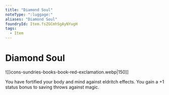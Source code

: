 ```yaml
---
title: "Diamond Soul"
noteType: ":luggage:"
aliases: "Diamond Soul"
foundryId: Item.fsZGCmhSgAyNYugH
tags:
  - Item
---
```


# Diamond Soul
![[icons-sundries-books-book-red-exclamation.webp|150]]

You have fortified your body and mind against eldritch effects. You gain a +1 status bonus to saving throws against magic.
